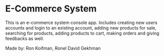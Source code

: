# E-Commerce System

This is an e-commerce system console app.
Includes creating new users accounts and login to an existing account, adding new products for sale,
searching for products, adding products to cart, making orders and giving feedbacks as well.

Made by: Ron Koifman, Ronel David Gekhman
